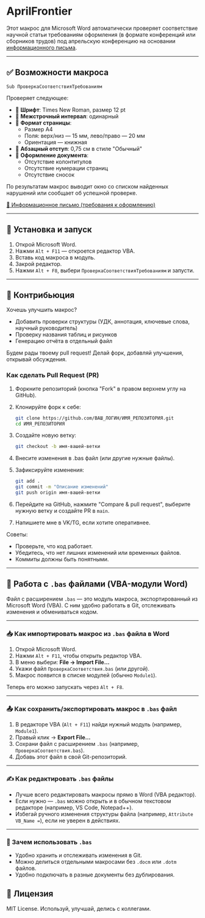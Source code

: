 # AprilFrontier
Этот макрос для Microsoft Word автоматически проверяет соответствие научной статьи требованиям оформления (в формате конференций или сборников трудов)
под апрельскую конференцию на основании [информационного письма](https://docs.google.com/document/d/1W2YMnxND9VNnD3Hr3fKju6pvtajEgsQh/edit).

---

## ✅ Возможности макроса

`Sub ПроверкаСоответствияТребованиям`

Проверяет следующее:

- 📏 **Шрифт**: Times New Roman, размер 12 pt
- 📐 **Межстрочный интервал**: одинарный
- 🧾 **Формат страницы**:
  - Размер A4
  - Поля: верх/низ — 15 мм, лево/право — 20 мм
  - Ориентация — книжная
- 🧱 **Абзацный отступ**: 0,75 см в стиле "Обычный"
- 🧹 **Оформление документа**:
  - Отсутствие колонтитулов
  - Отсутствие нумерации страниц
  - Отсутствие сносок

По результатам макрос выводит окно со списком найденных нарушений или сообщает об успешной проверке.

[📄 Информационное письмо (требования к оформлению)](https://docs.google.com/document/d/1W2YMnxND9VNnD3Hr3fKju6pvtajEgsQh/edit)

---

## 🚀 Установка и запуск

1. Открой Microsoft Word.
2. Нажми `Alt + F11` — откроется редактор VBA.
3. Вставь код макроса в модуль.
4. Закрой редактор.
5. Нажми `Alt + F8`, выбери `ПроверкаСоответствияТребованиям` и запусти.

---

## 🤝 Контрибьюция

Хочешь улучшить макрос?

- Добавить проверки структуры (УДК, аннотация, ключевые слова, научный руководитель)
- Проверку названия таблиц и рисунков
- Генерацию отчёта в отдельный файл

Будем рады твоему pull request! Делай форк, добавляй улучшения, открывай обсуждения.

### Как сделать Pull Request (PR)

1. Форкните репозиторий (кнопка "Fork" в правом верхнем углу на GitHub).

2. Клонируйте форк к себе:
   ```bash
   git clone https://github.com/ВАШ_ЛОГИН/ИМЯ_РЕПОЗИТОРИЯ.git
   cd ИМЯ_РЕПОЗИТОРИЯ
   ```
3. Создайте новую ветку:
   ```bash
   git checkout -b имя-вашей-ветки
   ```
4. Внесите изменения в .bas файл (или другие нужные файлы).

5. Зафиксируйте изменения:
   ```bash
   git add .
   git commit -m "Описание изменений"
   git push origin имя-вашей-ветки
   ```

6. Перейдите на GitHub, нажмите "Compare & pull request", выберите нужную ветку и создайте PR в `main`.
7. Напишиете мне в VK/TG, если хотите оперативнее.

Советы:
- Проверьте, что код работает.
- Убедитесь, что нет лишних изменений или временных файлов.
- Коммиты должны быть понятными.

---

## 🧩 Работа с `.bas` файлами (VBA-модули Word)

Файл с расширением `.bas` — это модуль макроса, экспортированный из Microsoft Word (VBA). С ним удобно работать в Git, отслеживать изменения и обмениваться кодом.

---

### 📥 Как импортировать макрос из `.bas` файла в Word

1. Открой Microsoft Word.
2. Нажми `Alt + F11`, чтобы открыть редактор VBA.
3. В меню выбери: **File → Import File…**
4. Укажи файл `ПроверкаСоответствия.bas` (или другой).
5. Макрос появится в списке модулей (обычно `Module1`).

Теперь его можно запускать через `Alt + F8`.

---

### 📤 Как сохранить/экспортировать макрос в `.bas` файл

1. В редакторе VBA (`Alt + F11`) найди нужный модуль (например, `Module1`).
2. Правый клик → **Export File…**
3. Сохрани файл с расширением `.bas` (например, `ПроверкаСоответствия.bas`).
4. Добавь этот файл в свой Git-репозиторий.

---

### ✍️ Как редактировать `.bas` файлы

- Лучше всего редактировать макросы прямо в Word (VBA редактор).
- Если нужно — `.bas` можно открыть и в обычном текстовом редакторе (например, VS Code, Notepad++).
- Избегай ручного изменения структуры файла (например, `Attribute VB_Name =`), если не уверен в действиях.

---

### 🔄 Зачем использовать `.bas`

- Удобно хранить и отслеживать изменения в Git.
- Можно делиться отдельными макросами без `.docm` или `.dotm` файлов.
- Удобно подключать в разные документы без дублирования.


## 📄 Лицензия

MIT License. Используй, улучшай, делись с коллегами.

